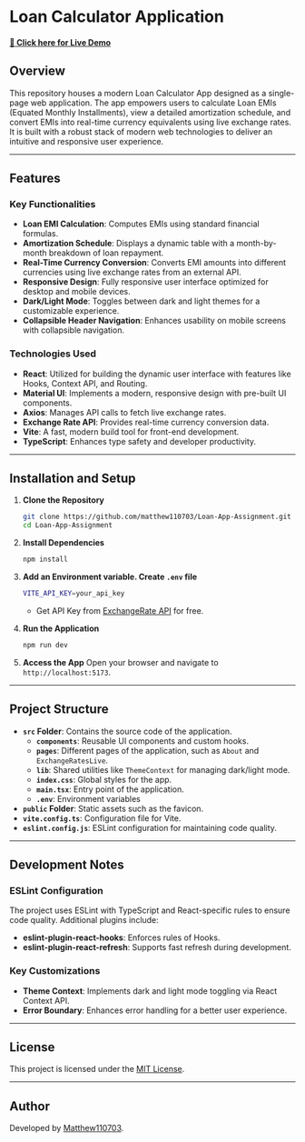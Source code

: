 # Loan Calculator Application

#### [🔗 Click here for Live Demo](https://loan-app-assignment.vercel.app/)

## Overview

This repository houses a modern Loan Calculator App designed as a single-page web application. The app empowers users to calculate Loan EMIs (Equated Monthly Installments), view a detailed amortization schedule, and convert EMIs into real-time currency equivalents using live exchange rates. It is built with a robust stack of modern web technologies to deliver an intuitive and responsive user experience.

---

## Features

### Key Functionalities
- **Loan EMI Calculation**: Computes EMIs using standard financial formulas.
- **Amortization Schedule**: Displays a dynamic table with a month-by-month breakdown of loan repayment.
- **Real-Time Currency Conversion**: Converts EMI amounts into different currencies using live exchange rates from an external API.
- **Responsive Design**: Fully responsive user interface optimized for desktop and mobile devices.
- **Dark/Light Mode**: Toggles between dark and light themes for a customizable experience.
- **Collapsible Header Navigation**: Enhances usability on mobile screens with collapsible navigation.

### Technologies Used
- **React**: Utilized for building the dynamic user interface with features like Hooks, Context API, and Routing.
- **Material UI**: Implements a modern, responsive design with pre-built UI components.
- **Axios**: Manages API calls to fetch live exchange rates.
- **Exchange Rate API**: Provides real-time currency conversion data.
- **Vite**: A fast, modern build tool for front-end development.
- **TypeScript**: Enhances type safety and developer productivity.

---

## Installation and Setup

1. **Clone the Repository**
   ```bash
   git clone https://github.com/matthew110703/Loan-App-Assignment.git
   cd Loan-App-Assignment
   ```

2. **Install Dependencies**
   ```bash
   npm install
   ```
   
3. **Add an Environment variable. Create `.env` file**
   ```bash
   VITE_API_KEY=your_api_key
   ```
   - Get API Key from [ExchangeRate API](https://www.exchangerate-api.com/) for free.

3. **Run the Application**
   ```bash
   npm run dev
   ```

4. **Access the App**
   Open your browser and navigate to `http://localhost:5173`.

---

## Project Structure

- **`src` Folder**: Contains the source code of the application.
  - **`components`**: Reusable UI components and custom hooks.
  - **`pages`**: Different pages of the application, such as `About` and `ExchangeRatesLive`.
  - **`lib`**: Shared utilities like `ThemeContext` for managing dark/light mode.
  - **`index.css`**: Global styles for the app.
  - **`main.tsx`**: Entry point of the application.
  - **`.env`**: Environment variables
- **`public` Folder**: Static assets such as the favicon.
- **`vite.config.ts`**: Configuration file for Vite.
- **`eslint.config.js`**: ESLint configuration for maintaining code quality.

---

## Development Notes

### ESLint Configuration
The project uses ESLint with TypeScript and React-specific rules to ensure code quality. Additional plugins include:
- **eslint-plugin-react-hooks**: Enforces rules of Hooks.
- **eslint-plugin-react-refresh**: Supports fast refresh during development.

### Key Customizations
- **Theme Context**: Implements dark and light mode toggling via React Context API.
- **Error Boundary**: Enhances error handling for a better user experience.

---

## License

This project is licensed under the [MIT License](LICENSE).

---

## Author

Developed by [Matthew110703](https://github.com/matthew110703).
